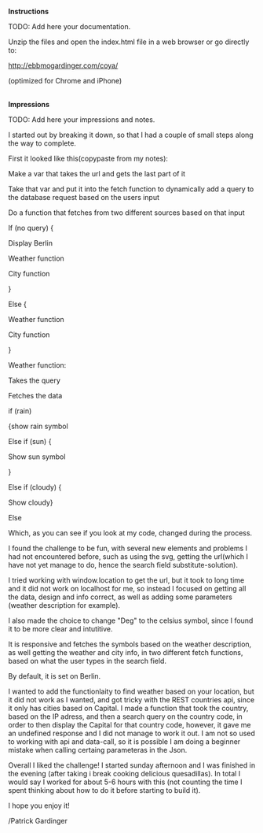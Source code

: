 <b>Instructions</b>

TODO: Add here your documentation.

Unzip the files and open the index.html file in a web browser or go directly to:

http://ebbmogardinger.com/coya/

(optimized for Chrome and iPhone)
<br><br>

<b>Impressions</b>

TODO: Add here your impressions and notes.

I started out by breaking it down, so that I had a couple of small steps along the way to complete.

First it looked like this(copypaste from my notes):

Make a var that takes the url and gets the last part of it

Take that var and put it into the fetch function to dynamically add a query to the database request based on the users input

Do a function that fetches from two different sources based on that input

If (no query) {

Display Berlin

Weather function

City function

}

Else {

Weather function

City function

}

Weather function:

Takes the query

Fetches the data

if (rain) 

 {show rain symbol

Else if (sun) {

Show sun symbol

}

Else if (cloudy) {

Show cloudy}

Else



Which, as you can see if you look at my code, changed during the process.

I found the challenge to be fun, with several new elements and problems I had not encountered before, such as using the svg, getting the url(which I have not yet manage to do, hence the search field substitute-solution).

I tried working with window.location to get the url, but it took to long time and it did not work on localhost for me, so instead I focused on getting all the data, design and info correct, as well as adding some parameters (weather description for example).

I also made the choice to change "Deg" to the celsius symbol, since I found it to be more clear and intutitive.

It is responsive and fetches the symbols based on the weather description, as well getting the weather and city info, in two different fetch functions, based on what the user types in the search field.

By default, it is set on Berlin.

I wanted to add the functionlaity to find weather based on your location, but it did not work as I wanted, and got tricky with the REST countries api, since it only has cities based on Capital. I made a function that took the country, based on the IP adress, and then a search query on the country code, in order to then display the Capital for that country code, however, it gave me an undefined response and I did not manage to work it out. I am not so used to working with api and data-call, so it is possible I am doing a beginner mistake when calling certaing parameteras in the Json.

Overall I liked the challenge! I started sunday afternoon and I was finished in the evening (after taking i break cooking delicious quesadillas). In total I would say I worked for about 5-6 hours with this (not counting the time I spent thinking about how to do it before starting to build it).

I hope you enjoy it!

/Patrick Gardinger


